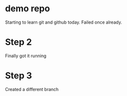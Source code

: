 # demo repo

Starting to learn git and github today.
Failed once already.

# Step 2

Finally got it running

# Step 3 

Created a different branch